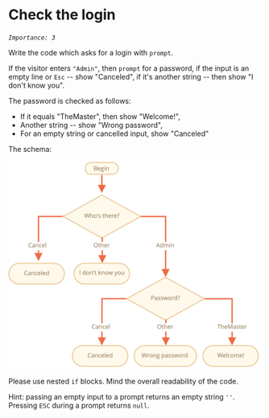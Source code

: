 # Check the login
_`Importance: 3`_

Write the code which asks for a login with `prompt`.

If the visitor enters `"Admin"`, then `prompt` for a password, if the input is an empty line or `Esc` -- show "Canceled", if it's another string -- then show "I don't know you".

The password is checked as follows:

- If it equals "TheMaster", then show "Welcome!",
- Another string -- show "Wrong password",
- For an empty string or cancelled input, show "Canceled"

The schema:

![](ifelse_task.svg)

Please use nested `if` blocks. Mind the overall readability of the code.

Hint:  passing an empty input to a prompt returns an empty string `''`. Pressing `ESC` during a prompt returns `null`.

